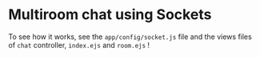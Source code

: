 # Multiroom chat using Sockets

To see how it works, see the `app/config/socket.js` file and the views files of `chat` controller, `index.ejs` and `room.ejs` !